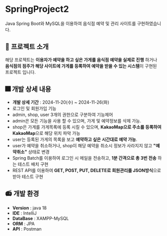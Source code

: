 # SpringProject2
Java Spring Boot와 MySQL을 이용하여 음식점 예약 및 관리 사이트를 구현하였습니다.
## 🎑 프로젝트 소개
해당 프로젝트는 **이용자가 예약을 하고 싶은 가게를 음식점 예약을 실제로 진행** 하거나 **음식점의 점주가 해당 사이트에 가게를 등록하여 예약을 받을 수 있는 시스템**이 구현된 프로젝트 입니다.

## 🎆 개발 상세 내용
- **개발 상세 기간** : 2024-11-20(수) ~ 2024-11-26(화)
- 로그인 및 회원가입 기능
- admin, shop, user 3개의 권한으로 구분하여 기능제어
- admin은 모든 기능을 사용 할 수 있으며, 가게 및 예약정보를 삭제 가능.
- shop은 가게를 가게목록에 등록 시킬 수 있으며, **KakaoMap으로 주소를 등록하여 KakaoMap**으로 해당 위치 파악 가능
- user는 등록된 가게의 목록을 보고 **예약하고 싶은 시간대로 예약 가능**.
- user가 예약을 취소하거나, shop이 해당 예약을 취소시 정보가 사라지지 않고 **"예약취소"** 상태로 변경
- Spring Batch를 이용하여 로그인 시 메일을 전송하고, **1분 간격으로 총 3번 전송** 하는 테스트 배치 구현
- REST API를 이용하여 **GET, POST, PUT, DELETE로 회원관리를 JSON방식**으로 받아 테스트 구현 

## 📻 개발 환경
- **Version** : java 18
- **IDE** : IntelliJ
- **DataBase** : XAMPP-MySQL
- **ORM** : JPA
- **API** : Postman
